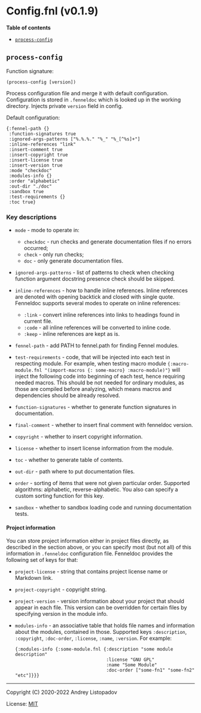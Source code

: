 # Config.fnl (v0.1.9)

**Table of contents**

- [`process-config`](#process-config)

## `process-config`
Function signature:

```
(process-config [version])
```

Process configuration file and merge it with default configuration.
Configuration is stored in `.fenneldoc` which is looked up in the
working directory.  Injects private `version` field in config.

Default configuration:

``` fennel
{:fennel-path {}
 :function-signatures true
 :ignored-args-patterns ["%.%.%." "%_" "%_[^%s]+"]
 :inline-references "link"
 :insert-comment true
 :insert-copyright true
 :insert-license true
 :insert-version true
 :mode "checkdoc"
 :modules-info {}
 :order "alphabetic"
 :out-dir "./doc"
 :sandbox true
 :test-requirements {}
 :toc true}
```

### Key descriptions

- `mode` - mode to operate in:
  - `checkdoc` - run checks and generate documentation files if no
    errors occurred;
  - `check` - only run checks;
  - `doc` - only generate documentation files.
- `ignored-args-patterns` - list of patterns to check when checking
  function argument docstring presence check should be skipped.

- `inline-references` - how to handle inline references.  Inline
  references are denoted with opening backtick and closed with single
  quote.  Fenneldoc supports several modes to operate on inline
  references:
  - `:link` - convert inline references into links to headings found
    in current file.
  - `:code` - all inline references will be converted to inline code.
  - `:keep` - inline references are kept as is.
- `fennel-path` - add PATH to fennel.path for finding Fennel modules.
- `test-requirements` - code, that will be injected into each test in
  respecting module.
  For example, when testing macro module `{:macro-module.fnl
  "(import-macros {: some-macro} :macro-module)"}` will inject the
  following code into beginning of each test, hence requiring needed
  macros.  This should be not needed for ordinary modules, as those
  are compiled before analyzing, which means macros and dependencies
  should be already resolved.
- `function-signatures` - whether to generate function signatures in documentation.
- `final-comment` - whether to insert final comment with fenneldoc version.
- `copyright` - whether to insert copyright information.
- `license` - whether to insert license information from the module.
- `toc` - whether to generate table of contents.
- `out-dir` - path where to put documentation files.
- `order` - sorting of items that were not given particular order.
Supported algorithms: alphabetic, reverse-alphabetic.
You also can specify a custom sorting function for this key.
- `sandbox` - whether to sandbox loading code and running documentation tests.

#### Project information

You can store project information either in project files directly, as
described in the section above, or you can specify most (but not all)
of this information in `.fenneldoc` configuration file. Fenneldoc
provides the following set of keys for that:

- `project-license` - string that contains project license name or
  Markdown link.
- `project-copyright` - copyright string.
- `project-version` - version information about your project that
  should appear in each file. This version can be overridden for
  certain files by specifying version in the module info.
- `modules-info` - an associative table that holds file names and
  information about the modules, contained in those.  Supported keys
  `:description`, `:copyright`, `:doc-order`, `:license`, `:name`,
  `:version`.  For example:

  ```fennel
  {:modules-info {:some-module.fnl {:description "some module description"
                                    :license "GNU GPL"
                                    :name "Some Module"
                                    :doc-order ["some-fn1" "some-fn2" "etc"]}}}
  ```


---

Copyright (C) 2020-2022 Andrey Listopadov

License: [MIT](https://gitlab.com/andreyorst/fenneldoc/-/raw/master/LICENSE)


<!-- Generated with Fenneldoc v0.1.9
     https://gitlab.com/andreyorst/fenneldoc -->
